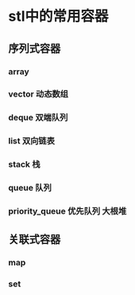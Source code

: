 # stl中的常用容器

## 序列式容器

### array

### vector 动态数组

### deque 双端队列

### list 双向链表

### stack 栈

### queue 队列

### priority_queue 优先队列 大根堆

## 关联式容器

### map

### set


